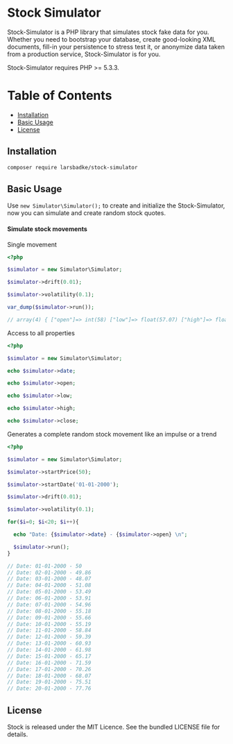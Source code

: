 # Stock Simulator

Stock-Simulator is a PHP library that simulates stock fake data for you. Whether you need to bootstrap your database, create good-looking XML documents, fill-in your persistence to stress test it, or anonymize data taken from a production service, Stock-Simulator is for you.

Stock-Simulator requires PHP >= 5.3.3.

# Table of Contents

- [Installation](#installation)
- [Basic Usage](#basic-usage)
- [License](#license)


## Installation

```sh
composer require larsbadke/stock-simulator
```

## Basic Usage

Use `new Simulator\Simulator();` to create and initialize the Stock-Simulator, now you can simulate and create random stock quotes.

#### Simulate stock movements
Single movement
```php
<?php

$simulator = new Simulator\Simulator;

$simulator->drift(0.01);

$simulator->volatility(0.1);

var_dump($simulator->run());

// array(4) { ["open"]=> int(58) ["low"]=> float(57.07) ["high"]=> float(61.33) ["close"]=> float(61.33) }

```

Access to all properties
```php
<?php

$simulator = new Simulator\Simulator;

echo $simulator->date;

echo $simulator->open;

echo $simulator->low;

echo $simulator->high;

echo $simulator->close;
```

Generates a complete random stock movement like an impulse or a trend

```php
<?php

$simulator = new Simulator\Simulator;

$simulator->startPrice(50);

$simulator->startDate('01-01-2000');

$simulator->drift(0.01);

$simulator->volatility(0.1);

for($i=0; $i<20; $i++){

  echo "Date: {$simulator->date} - {$simulator->open} \n";

  $simulator->run();
}

// Date: 01-01-2000 - 50 
// Date: 02-01-2000 - 49.86 
// Date: 03-01-2000 - 48.07 
// Date: 04-01-2000 - 51.08 
// Date: 05-01-2000 - 53.49 
// Date: 06-01-2000 - 53.91 
// Date: 07-01-2000 - 54.96 
// Date: 08-01-2000 - 55.18 
// Date: 09-01-2000 - 55.66 
// Date: 10-01-2000 - 55.19 
// Date: 11-01-2000 - 58.84 
// Date: 12-01-2000 - 59.39 
// Date: 13-01-2000 - 60.93 
// Date: 14-01-2000 - 61.98 
// Date: 15-01-2000 - 65.17 
// Date: 16-01-2000 - 71.59 
// Date: 17-01-2000 - 70.26 
// Date: 18-01-2000 - 68.07 
// Date: 19-01-2000 - 75.51 
// Date: 20-01-2000 - 77.76 


```

## License

Stock is released under the MIT Licence. See the bundled LICENSE file for details.
